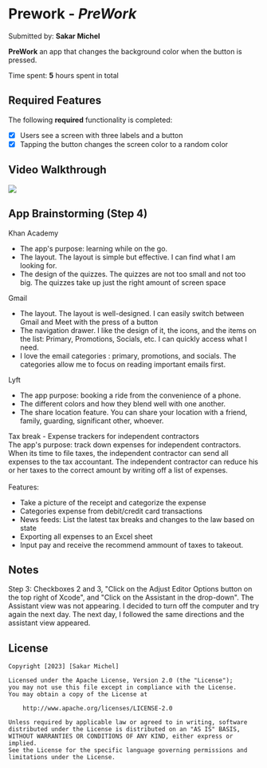 # Prework - *PreWork*

Submitted by: **Sakar Michel**

**PreWork** an app that changes the background color when the button is pressed.

Time spent: **5** hours spent in total

## Required Features

The following **required** functionality is completed:

- [X] Users  see a screen with three labels and a button
- [X] Tapping the button changes the screen color to a random color
 
## Video Walkthrough

<div>
    <a href="https://www.loom.com/share/43e352a4dac3440388600edc311a95d8">
    </a>
    <a href="https://www.loom.com/share/43e352a4dac3440388600edc311a95d8">
      <img style="max-width:300px;" src="https://cdn.loom.com/sessions/thumbnails/43e352a4dac3440388600edc311a95d8-with-play.gif">
    </a>
  </div>

## App Brainstorming (Step 4)

Khan Academy
 * The app's purpose: learning while on the go.
 * The layout. The layout is simple but effective. I can find what I am looking for.
 * The design of the quizzes. The quizzes are not too small and not too big. The quizzes take up just the right amount of screen space

Gmail 
  * The layout. The layout is well-designed. I can easily switch between Gmail and Meet with the press of a button
  * The navigation drawer. I like the design of it, the icons, and the items on the list: Primary, Promotions, Socials, etc. I can quickly access what I need. 
  * I love the  email categories : primary, promotions, and socials. The categories allow me to focus on reading important emails first.
  
Lyft
  * The app purpose: booking a ride from the convenience of a phone.
  * The different colors and how they blend well with one another.
  * The share location feature. You can share your location with a friend, family, guarding, significant other, whoever.

Tax break - Expense trackers for independent contractors <br>
The app's purpose: track down expenses for independent contractors. When its time to file taxes, the independent contractor can send all expenses to the tax accountant. The independent contractor can reduce his or her taxes to the correct amount by writing off a list of expenses.<br><br>
  Features: 
  * Take a picture of the receipt and categorize the expense
  * Categories expense from debit/credit card transactions 
  * News feeds: List the latest tax breaks and changes to the law based on state
  * Exporting all expenses to an Excel sheet
  * Input pay and receive the recommend ammount of taxes to takeout.
    

## Notes

Step 3:
Checkboxes 2 and 3, "Click on the Adjust Editor Options button on the top right of Xcode",  and "Click on the Assistant in the drop-down". 
The Assistant view was not appearing. I decided to turn off the computer and try again the next day. The next day, I followed the same directions
and the assistant view appeared. 
## License

    Copyright [2023] [Sakar Michel]

    Licensed under the Apache License, Version 2.0 (the "License");
    you may not use this file except in compliance with the License.
    You may obtain a copy of the License at

        http://www.apache.org/licenses/LICENSE-2.0

    Unless required by applicable law or agreed to in writing, software
    distributed under the License is distributed on an "AS IS" BASIS,
    WITHOUT WARRANTIES OR CONDITIONS OF ANY KIND, either express or implied.
    See the License for the specific language governing permissions and
    limitations under the License.
